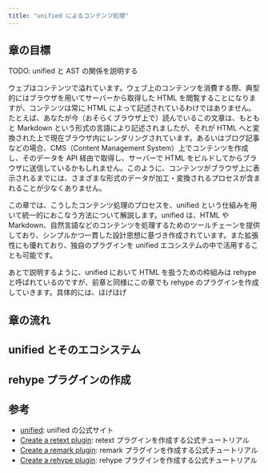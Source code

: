 ```yaml
---
title: "unified によるコンテンツ処理"
---
```


## 章の目標

TODO: unified と AST の関係を説明する

ウェブはコンテンツで溢れています。ウェブ上のコンテンツを消費する際、典型的にはブラウザを用いてサーバーから取得した HTML を閲覧することになりますが、コンテンツは常に HTML によって記述されているわけではありません。たとえば、あなたが今（おそらくブラウザ上で）読んでいるこの文章は、もともと Markdown という形式の言語により記述されましたが、それが HTML へと変換された上で現在ブラウザ内にレンダリングされています。あるいはブログ記事などの場合、CMS（Content Management System）上でコンテンツを作成し、そのデータを API 経由で取得し、サーバーで HTML をビルドしてからブラウザに送信しているかもしれません。このように、コンテンツがブラウザ上に表示されるまでには、さまざまな形式のデータが加工・変換されるプロセスが含まれることが少なくありません。

この章では、こうしたコンテンツ処理のプロセスを、unified という仕組みを用いて統一的におこなう方法について解説します。unified は、HTML や Markdown、自然言語などのコンテンツを処理するためのツールチェーンを提供しており、シンプルかつ一貫した設計思想に基づき作成されています。また拡張性にも優れており、独自のプラグインを unified エコシステムの中で活用することも可能です。

あとで説明するように、unified において HTML を扱うための枠組みは rehype と呼ばれているのですが、前章と同様にこの章でも rehype のプラグインを作成していきます。具体的には、ほげほげ


## 章の流れ


## unified とそのエコシステム


## rehype プラグインの作成


## 参考

- [unified](https://unifiedjs.com/): unified の公式サイト
- [Create a retext plugin](https://unifiedjs.com/learn/guide/create-a-retext-plugin/): retext プラグインを作成する公式チュートリアル
- [Create a remark plugin](https://unifiedjs.com/learn/guide/create-a-remark-plugin/): remark プラグインを作成する公式チュートリアル
- [Create a rehype plugin](https://unifiedjs.com/learn/guide/create-a-rehype-plugin/): rehype プラグインを作成する公式チュートリアル
